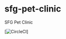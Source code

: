 # sfg-pet-clinic

SFG Pet Clinic

[![CircleCI](https://circleci.com/gh/blueoasis/sfg-pet-clinic.svg?style=svg)]
